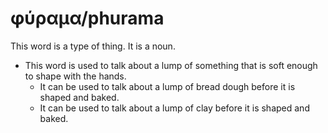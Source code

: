 # φύραμα/phurama
This word is a type of thing. It is a noun.
* This word is used to talk about a lump of something that is soft enough to shape with the hands.
    * It can be used to talk about a lump of bread dough before it is shaped and baked.
    * It can be used to talk about a lump of clay before it is shaped and baked.
